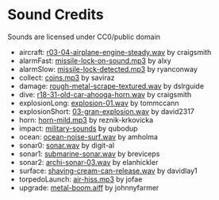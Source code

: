 # Sound Credits

Sounds are licensed under CC0/public domain

 - aircraft: [r03-04-airplane-engine-steady.wav](https://freesound.org/s/479512/) by craigsmith
 - alarmFast: [missile-lock-on-sound.mp3](https://freesound.org/s/189327/) by alxy
 - alarmSlow: [missile-lock-detected.mp3](https://freesound.org/s/165504/) by ryanconway
 - collect: [coins.mp3](https://freesound.org/s/512216/) by saviraz
 - damage: [rough-metal-scrape-textured.wav](https://freesound.org/s/321485/) by dslrguide
 - dive: [r18-31-old-car-ahooga-horn.wav](https://freesound.org/s/480002/) by craigsmith
 - explosionLong: [explosion-01.wav](https://freesound.org/s/235968/) by tommccann
 - explosionShort: [03-gran-explosion.wav](https://freesound.org/s/514647/) by david2317
 - horn: [horn-mild.mp3](https://freesound.org/s/532339/) by reznik-krkovicka
 - impact: [military-sounds](https://freesound.org/p/4366/) by qubodup
 - ocean: [ocean-noise-surf.wav](https://freesound.org/s/372181/) by amholma
 - sonar0: [sonar.wav](https://freesound.org/s/90340/) by digit-al
 - sonar1: [submarine-sonar.wav](https://freesound.org/s/493162/) by breviceps
 - sonar2: [archi-sonar-03.wav](https://freesound.org/s/38702/) by elanhickler
 - surface: [shaving-cream-can-release.wav](https://freesound.org/s/416079/) by davidlay1
 - torpedoLaunch: [air-hiss.mp3](https://freesound.org/s/367125/) by jofae
 - upgrade: [metal-boom.aiff](https://freesound.org/s/209772/) by johnnyfarmer
